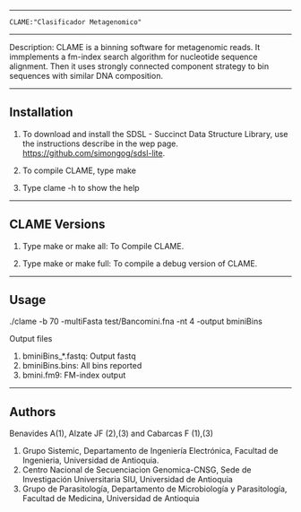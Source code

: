 ---------------------------------------------------------------
    CLAME:"Clasificador Metagenomico"
---------------------------------------------------------------
Description:
    CLAME is a binning software for metagenomic reads.
    It immplements a fm-index search algorithm for nucleotide 
    sequence alignment. Then it uses strongly connected component strategy
    to bin sequences with similar DNA composition.

---------------------------------------------------------------
Installation
---------------------------------------------------------------
1. To download and install the SDSL - Succinct Data Structure Library, use the instructions describe in the wep page.
https://github.com/simongog/sdsl-lite.

2. To compile CLAME, type make

3. Type clame -h to show the help

---------------------------------------------------------------
CLAME Versions
---------------------------------------------------------------
1. Type make or make all: To Compile CLAME.

2. Type make or make full: To compile a debug version of CLAME.

---------------------------------------------------------------
Usage
---------------------------------------------------------------
./clame -b 70 -multiFasta test/Bancomini.fna -nt 4 -output bminiBins 

Output files
1. bminiBins_*.fastq: Output fastq
2. bminiBins.bins: All bins reported
3. bmini.fm9: FM-index output

---------------------------------------------------------------
Authors
---------------------------------------------------------------
Benavides A(1), Alzate JF (2),(3) and Cabarcas F (1),(3)
1.	Grupo Sistemic, Departamento de Ingeniería Electrónica, Facultad de Ingenieria, Universidad de Antioquia.
2.	Centro Nacional de Secuenciacion Genomica-CNSG, Sede de Investigación Universitaria SIU, Universidad de Antioquia
3.	Grupo de Parasitología, Departamento de Microbiología y Parasitología, Facultad de Medicina, Universidad de Antioquia
